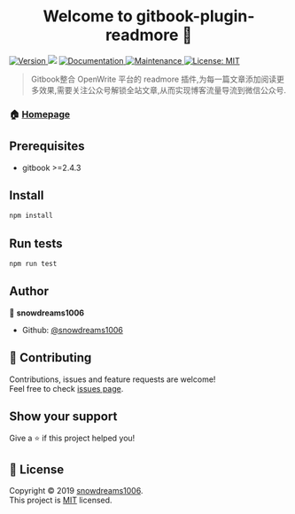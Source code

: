 <h1 align="center">Welcome to gitbook-plugin-readmore 👋</h1>
<p>
  <a href="https://www.npmjs.com/package/gitbook-plugin-readmore" target="_blank">
    <img alt="Version" src="https://img.shields.io/npm/v/gitbook-plugin-readmore.svg">
  </a>
  <img src="https://img.shields.io/badge/gitbook-%3E%3D2.4.3-blue.svg" />
  <a href="https://github.com/snowdreams1006/gitbook-plugin-readmore#readme" target="_blank">
    <img alt="Documentation" src="https://img.shields.io/badge/documentation-yes-brightgreen.svg" />
  </a>
  <a href="https://github.com/snowdreams1006/gitbook-plugin-readmore/graphs/commit-activity" target="_blank">
    <img alt="Maintenance" src="https://img.shields.io/badge/Maintained%3F-yes-green.svg" />
  </a>
  <a href="https://github.com/snowdreams1006/gitbook-plugin-readmore/blob/master/LICENSE" target="_blank">
    <img alt="License: MIT" src="https://img.shields.io/badge/License-MIT-yellow.svg" />
  </a>
</p>

> Gitbook整合 OpenWrite 平台的 readmore 插件,为每一篇文章添加阅读更多效果,需要关注公众号解锁全站文章,从而实现博客流量导流到微信公众号.

### 🏠 [Homepage](https://github.com/snowdreams1006/gitbook-plugin-readmore#readme)

## Prerequisites

- gitbook >=2.4.3

## Install

```sh
npm install
```

## Run tests

```sh
npm run test
```

## Author

👤 **snowdreams1006**

* Github: [@snowdreams1006](https://github.com/snowdreams1006)

## 🤝 Contributing

Contributions, issues and feature requests are welcome!<br />Feel free to check [issues page](https://github.com/snowdreams1006/gitbook-plugin-readmore/issues).

## Show your support

Give a ⭐️ if this project helped you!

## 📝 License

Copyright © 2019 [snowdreams1006](https://github.com/snowdreams1006).<br />
This project is [MIT](https://github.com/snowdreams1006/gitbook-plugin-readmore/blob/master/LICENSE) licensed.